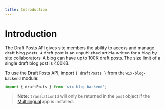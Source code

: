 ```yaml
---
title: Introduction
---
```


# Introduction

The Draft Posts API gives site members the ability to access and manage draft blog posts.
A draft post is an unpublished article written for a blog by site collaborators. 
A blog can have up to 100K draft posts. The size limit of a single draft blog post is 400KB.

To use the Draft Posts API, import `{ draftPosts }` from the `wix-blog-backend` module:

```javascript
import { draftPosts } from 'wix-blog-backend';
```

> **Note:** `translationId` will only be returned in the `post` object if the
[Multilingual](https://support.wix.com/en/article/wix-multilingual-an-overview) app is installed.